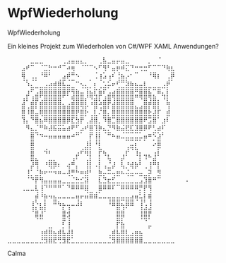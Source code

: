 # WpfWiederholung
WpfWiederholung

Ein kleines Projekt zum Wiederholen von C#/WPF XAML Anwendungen?

⠀⠀⠀⠀⠀⣀⣀⣀⠀⠀⠀⠀⢀⣠⣤⣤⣄⡀⠀⠀⢀⣧⣀⣤⡤⣤⣀⠀⠀⠀⠀⡀⠀⠈⠀⠀⠀⠀⠀⠀
⠀⠀⠀⣠⠞⠉⠀⠈⣉⡓⠒⠚⠉⠴⢶⠀⠈⠉⠉⠢⠋⢻⠃⣤⡶⠾⣍⠙⠒⢒⣒⠋⠉⠉⠙⢷⣆⠀⠀⠀
⠀⠀⠀⢿⠀⢀⡀⠘⠿⠃⠀⠀⣠⡾⠛⠢⠀⠀⠀⢈⢰⣡⢠⠎⢘⣦⡠⠂⠉⠀⠀⠘⢿⡆⠀⢀⡿⠀⠀⠀
⠀⠀⠀⠈⢣⡈⠁⠀⢀⣠⣴⣾⣏⣈⠉⠒⢄⡀⠁⡄⠈⢂⣊⡤⠞⠛⣳⣦⣄⣀⡆⠀⠀⠀⢀⡾⠁⠀⠀⠀
⠀⠀⠀⠀⢠⠟⢉⣿⣿⣿⣿⣿⣿⡿⢿⣦⣈⢹⣅⡗⣮⡟⢁⣠⣾⣿⣿⣿⠿⣿⣿⣏⠛⣿⡉⡇⠀⠀⠀⠀
⠀⠀⠀⢠⡏⢰⣿⢋⣿⣿⣿⣿⠋⠁⢾⣿⣿⡜⠻⣽⡏⣰⣿⢻⣿⣿⣿⣿⠛⠻⣿⢻⣷⡀⠹⡇⠀⠀⠀⠀
⠀⠀⠀⣾⢀⣿⡇⣿⣿⣿⣿⣿⣦⣴⣿⣿⢿⡧⠘⣿⢚⣿⡏⣾⣿⣿⣿⣿⣄⣠⣿⡟⣿⡇⠀⢻⠀⠀⠀⠀
⠀⠀⠀⣿⠸⣿⣤⢿⣿⣿⣿⣿⣿⣿⣿⡟⣿⡗⢀⣇⠌⣿⡄⣿⣿⣿⣿⣿⣿⣿⣿⣗⣼⡏⠀⣾⠀⠀⠀⠀
⠀⠀⠀⢹⡄⠙⣿⣦⠿⣿⣿⣿⣿⡿⣏⣳⡟⢀⣼⣿⡀⠹⣿⣉⣿⣿⣿⣿⣿⣿⠟⣩⣿⠁⣰⠇⠀⠀⠀⠀
⠀⠀⠀⠀⠻⣄⡈⠛⠷⣼⣯⣭⣥⣴⠟⠋⣠⠞⣿⢹⡷⣄⡙⠻⣷⣬⣟⣏⣹⣿⡿⠟⢃⣴⠏⠀⠀⠀⠀⠀
⠀⠀⠀⠀⠀⣿⠙⠲⠤⣤⣤⣤⣤⣤⠴⠛⠁⠀⡟⢸⡇⠈⠛⠦⣤⣈⣉⣉⣉⣁⣤⠶⠫⣱⠃⠀⠀⠀⠀⠀
⠀⠀⠀⠀⠀⣿⠀⠀⠀⠀⠀⠀⠀⠀⠀⠀⠀⢰⡇⠸⡇⠀⠀⠀⠀⠀⠉⣉⡍⠁⠁⠀⡡⣿⠀⠀⠀⠀⠀⠀
⠀⠀⠀⠀⠀⣿⠀⠀⢴⡄⠀⠀⠀⠀⠀⢀⡴⣿⡇⠀⡷⣄⠀⠀⠀⠀⡼⠙⢳⡀⠀⠀⢀⡏⠀⠀⠀⠀⠀⠀
⠀⠀⠀⠀⠀⣿⣄⠀⠀⣀⡀⠀⠀⠀⢠⠏⠀⢈⡇⠀⡇⠈⢧⠀⠀⡼⠁⠀⠈⡇⠹⠓⣼⠁⠀⠀⠀⠀⠀⠀
⠀⠀⠀⠀⠀⡼⢻⠀⠘⢿⡿⠆⠀⢴⠛⡄⠀⢸⡇⠠⡇⢠⣈⡼⠀⢧⡘⢾⡷⠃⢀⢸⠛⡇⠀⠀⠀⠀⠀⠀
⠀⠀⠀⠀⢸⡁⣈⡷⠖⠒⠲⠶⠤⢼⡛⠓⠶⣾⠃⠀⣷⡤⠭⢤⣶⠦⢬⣤⠤⣤⣀⡽⠀⣻⠀⠀⠀⠀⠀⠀
⠀⠀⠀⠀⠈⠙⡟⢻⣤⣤⣤⣤⣀⣀⣈⣓⣊⣽⠀⠀⣇⣙⣖⣋⣀⣀⣀⣀⣀⣠⣹⣿⠛⠉⠀⠀⠀⠀⠀⠠
⠀⠀⠀⢀⣀⣀⣇⢸⠙⠛⠛⠛⠁⠙⠿⠿⠿⣿⠀⠀⣿⠿⠿⠏⠉⠿⠿⠿⠿⡛⡟⢻⠀⠀⠀⠀⠀⠀⠀⠀
⠀⠀⠀⠀⠀⠀⣼⠸⣦⢤⣄⣀⣀⣀⣀⣤⡤⣬⣿⣾⣁⣀⣀⣀⣀⣀⣀⣠⣤⣃⡇⣾⠀⠀⠀⠀⠀⠀⠀⠀
⠀⠀⠀⠀⠀⢰⠣⡄⡇⠀⠿⢦⣄⣀⣀⣸⡆⠀⠀⠀⠀⠀⠸⣿⣿⣍⣿⣿⠈⢸⢃⢸⠀⠀⠀⠀⠀⠀⠀⠀
⠀⠀⠀⠀⠀⠸⣧⢻⠇⠀⠀⠀⣧⣸⠀⠀⠀⠀⠀⠀⠀⠀⠀⠀⣿⣼⠁⠀⠀⢸⣾⣾⠀⠀⠀⠀⠀⠀⠀⠀
⠀⠀⠀⠀⠀⠀⠻⠿⠀⠀⠀⠀⣿⢺⠀⠀⠀⠀⠀⠀⠀⠀⠀⠀⣿⡟⠀⠀⠀⠸⢿⠇⠀⠀⠀⠀⠀⠀⠀⠀
⠀⠀⠀⠀⠀⠀⠀⠀⠀⣀⠀⠀⡃⢸⠀⠀⠀⠀⠀⠀⠀⠀⠀⠀⡏⣷⠀⠀⠀⠀⠀⡤⠀⠀⠀⠀⠀⠀⠀⠀
⠀⠀⠀⠀⠀⠀⠀⢰⣾⣿⣦⣾⣧⣼⡇⠀⠀⠀⠀⠀⠀⠀⢀⣾⣧⣿⣇⣠⣶⣦⠀⠀⠀⠀⠀⠀⠀⠀⠀⠀
⣀⣀⣀⣀⣀⣀⣀⣘⣻⣿⣟⢛⣻⣟⣁⣀⣀⣀⣀⣀⣀⣀⣈⣻⣿⣿⣿⣿⣿⣿⣀⣀⣀⣀⣀⣀⣀⠀⠀⠀

Calma
